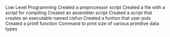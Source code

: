 Low Level Programming
Created a preprocessor script
Created a file with a script for compiling
Created an assembler script
Created a script that creates an executable named cisfun 
Created a funtion that user puts
Created a printf function
Command to print size of various primitive data types
